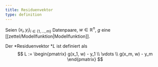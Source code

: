 ```yaml
---
title: Residuenvektor
type: definition
---
```


Seien $(x_i, y_i)_{i \in \{ 1, \dots, m \}}$ Datenpaare, $w \in \mathbb{R}^n$, $g$ eine [[zettel/Modellfunktion|Modellfunktion]].

Der *Residuenvektor *$L$ ist definiert als
$$
	L := \begin{pmatrix} g(x_1, w) - y_1 \\ \vdots \\ g(x_m, w) - y_m \end{pmatrix}
$$